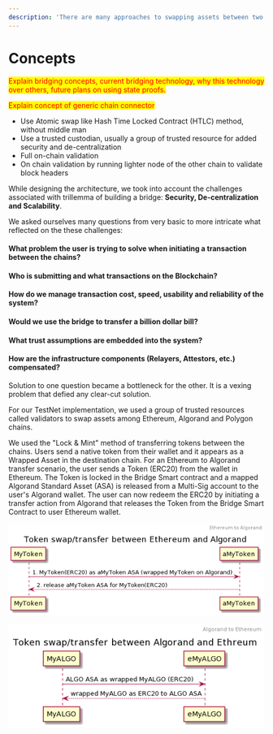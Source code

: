 ```yaml
---
description: 'There are many approaches to swapping assets between two disparate chains:'
---
```


# Concepts

<mark style="color:red;">Explain bridging concepts, current bridging technology, why this technology over others, future plans on using state proofs.</mark>

<mark style="color:red;">Explain concept of generic chain connector</mark>

* Use Atomic swap like Hash Time Locked Contract (HTLC) method, without middle man
* Use a trusted custodian, usually a group of trusted resource for added security and de-centralization
* Full on-chain validation
* On chain validation by running lighter node of the other chain to validate block headers

While designing the architecture, we took into account the challenges associated with trillemma of building a bridge: **Security, De-centralization and Scalability**.

We asked ourselves many questions from very basic to more intricate what reflected on the these challenges:

#### What problem the user is trying to solve when initiating a transaction between the chains?

#### Who is submitting and what transactions on the Blockchain?

#### How do we manage transaction cost, speed, usability and reliability of the system?

#### Would we use the bridge to transfer a billion dollar bill?

#### What trust assumptions are embedded into the system?

#### How are the infrastructure components (Relayers, Attestors, etc.) compensated?

Solution to one question became a bottleneck for the other. It is a vexing problem that defied any clear-cut solution.

For our TestNet implementation, we used a group of trusted resources called validators to swap assets among Ethereum, Algorand and Polygon chains.

We used the "Lock & Mint" method of transferring tokens between the chains. Users send a native token from their wallet and it appears as a Wrapped Asset in the destination chain. For an Ethereum to Algorand transfer scenario, the user sends a Token (ERC20) from the wallet in Ethereum. The Token is locked in the Bridge Smart contract and a mapped Algorand Standard Asset (ASA) is released from a Multi-Sig account to the user's Algorand wallet. The user can now redeem the ERC20 by initiating a transfer action from Algorand that releases the Token from the Bridge Smart Contract to user Ethereum wallet.

![Ethereum to Algorand Transfer](../.gitbook/assets/bridge-usecase1.png)

![Algorand to Ethereum Transfer](../.gitbook/assets/bridge-usecase2.png)
